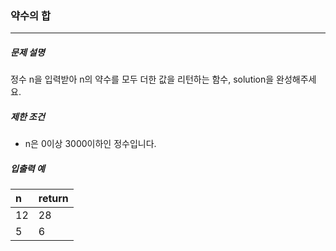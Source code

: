 ### 약수의 합

***

##### 문제 설명

정수 n을 입력받아 n의 약수를 모두 더한 값을 리턴하는 함수, solution을 완성해주세요.

##### 제한 조건

- n은 0이상 3000이하인 정수입니다.

##### 입출력 예

| n | return | 
| :----- | :----- |
| 12 | 28 |
| 5 | 6 |